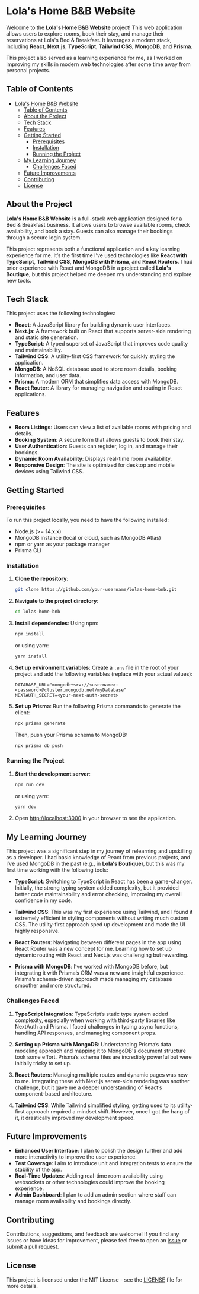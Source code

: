 # Lola's Home B&B Website

Welcome to the **Lola's Home B&B Website** project! This web application allows users to explore rooms, book their stay, and manage their reservations at Lola's Bed & Breakfast. It leverages a modern stack, including **React**, **Next.js**, **TypeScript**, **Tailwind CSS**, **MongoDB**, and **Prisma**. 

This project also served as a learning experience for me, as I worked on improving my skills in modern web technologies after some time away from personal projects.

## Table of Contents

- [Lola's Home B\&B Website](#lolas-home-bb-website)
  - [Table of Contents](#table-of-contents)
  - [About the Project](#about-the-project)
  - [Tech Stack](#tech-stack)
  - [Features](#features)
  - [Getting Started](#getting-started)
    - [Prerequisites](#prerequisites)
    - [Installation](#installation)
    - [Running the Project](#running-the-project)
  - [My Learning Journey](#my-learning-journey)
    - [Challenges Faced](#challenges-faced)
  - [Future Improvements](#future-improvements)
  - [Contributing](#contributing)
  - [License](#license)

## About the Project

**Lola's Home B&B Website** is a full-stack web application designed for a Bed & Breakfast business. It allows users to browse available rooms, check availability, and book a stay. Guests can also manage their bookings through a secure login system.

This project represents both a functional application and a key learning experience for me. It’s the first time I've used technologies like **React with TypeScript**, **Tailwind CSS**, **MongoDB with Prisma**, and **React Routers**. I had prior experience with React and MongoDB in a project called **Lola's Boutique**, but this project helped me deepen my understanding and explore new tools.

## Tech Stack

This project uses the following technologies:

- **React**: A JavaScript library for building dynamic user interfaces.
- **Next.js**: A framework built on React that supports server-side rendering and static site generation.
- **TypeScript**: A typed superset of JavaScript that improves code quality and maintainability.
- **Tailwind CSS**: A utility-first CSS framework for quickly styling the application.
- **MongoDB**: A NoSQL database used to store room details, booking information, and user data.
- **Prisma**: A modern ORM that simplifies data access with MongoDB.
- **React Router**: A library for managing navigation and routing in React applications.

## Features

- **Room Listings**: Users can view a list of available rooms with pricing and details.
- **Booking System**: A secure form that allows guests to book their stay.
- **User Authentication**: Guests can register, log in, and manage their bookings.
- **Dynamic Room Availability**: Displays real-time room availability.
- **Responsive Design**: The site is optimized for desktop and mobile devices using Tailwind CSS.

## Getting Started

### Prerequisites

To run this project locally, you need to have the following installed:

- Node.js (>= 14.x.x)
- MongoDB instance (local or cloud, such as MongoDB Atlas)
- npm or yarn as your package manager
- Prisma CLI

### Installation

1. **Clone the repository**:
    ```bash
    git clone https://github.com/your-username/lolas-home-bnb.git
    ```

2. **Navigate to the project directory**:
    ```bash
    cd lolas-home-bnb
    ```

3. **Install dependencies**:
    Using npm:
    ```bash
    npm install
    ```
    or using yarn:
    ```bash
    yarn install
    ```

4. **Set up environment variables**:
    Create a `.env` file in the root of your project and add the following variables (replace with your actual values):
    ```
    DATABASE_URL="mongodb+srv://<username>:<password>@cluster.mongodb.net/myDatabase"
    NEXTAUTH_SECRET=<your-next-auth-secret>
    ```

5. **Set up Prisma**:
    Run the following Prisma commands to generate the client:
    ```bash
    npx prisma generate
    ```

    Then, push your Prisma schema to MongoDB:
    ```bash
    npx prisma db push
    ```

### Running the Project

1. **Start the development server**:
    ```bash
    npm run dev
    ```
    or using yarn:
    ```bash
    yarn dev
    ```

2. Open [http://localhost:3000](http://localhost:3000) in your browser to see the application.

## My Learning Journey

This project was a significant step in my journey of relearning and upskilling as a developer. I had basic knowledge of React from previous projects, and I’ve used MongoDB in the past (e.g., in **Lola's Boutique**), but this was my first time working with the following tools:

- **TypeScript**: Switching to TypeScript in React has been a game-changer. Initially, the strong typing system added complexity, but it provided better code maintainability and error checking, improving my overall confidence in my code.
  
- **Tailwind CSS**: This was my first experience using Tailwind, and I found it extremely efficient in styling components without writing much custom CSS. The utility-first approach sped up development and made the UI highly responsive.

- **React Routers**: Navigating between different pages in the app using React Router was a new concept for me. Learning how to set up dynamic routing with React and Next.js was challenging but rewarding.

- **Prisma with MongoDB**: I’ve worked with MongoDB before, but integrating it with Prisma’s ORM was a new and insightful experience. Prisma’s schema-driven approach made managing my database smoother and more structured.

### Challenges Faced

1. **TypeScript Integration**:
   TypeScript’s static type system added complexity, especially when working with third-party libraries like NextAuth and Prisma. I faced challenges in typing async functions, handling API responses, and managing component props.

2. **Setting up Prisma with MongoDB**:
   Understanding Prisma’s data modeling approach and mapping it to MongoDB's document structure took some effort. Prisma’s schema files are incredibly powerful but were initially tricky to set up.

3. **React Routers**:
   Managing multiple routes and dynamic pages was new to me. Integrating these with Next.js server-side rendering was another challenge, but it gave me a deeper understanding of React’s component-based architecture.

4. **Tailwind CSS**:
   While Tailwind simplified styling, getting used to its utility-first approach required a mindset shift. However, once I got the hang of it, it drastically improved my development speed.

## Future Improvements

- **Enhanced User Interface**: I plan to polish the design further and add more interactivity to improve the user experience.
- **Test Coverage**: I aim to introduce unit and integration tests to ensure the stability of the app.
- **Real-Time Updates**: Adding real-time room availability using websockets or other technologies could improve the booking experience.
- **Admin Dashboard**: I plan to add an admin section where staff can manage room availability and bookings directly.

## Contributing

Contributions, suggestions, and feedback are welcome! If you find any issues or have ideas for improvement, please feel free to open an [issue](https://github.com/your-username/lolas-home-bnb/issues) or submit a pull request.

## License

This project is licensed under the MIT License - see the [LICENSE](LICENSE) file for more details.
